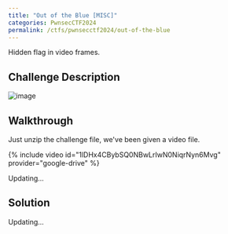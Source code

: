 ```yaml
---
title: "Out of the Blue [MISC]"
categories: PwnsecCTF2024
permalink: /ctfs/pwnsecctf2024/out-of-the-blue
---
```

Hidden flag in video frames.

## Challenge Description

![image](https://github.com/user-attachments/assets/7606b310-bf93-4bfe-babc-09ece1268bdd)

## Walkthrough

Just unzip the challenge file, we've been given a video file. 

{% include video id="1lDHx4CBybSQ0NBwLrIwN0NiqrNyn6Mvg" provider="google-drive" %}

Updating...

## Solution

Updating...
